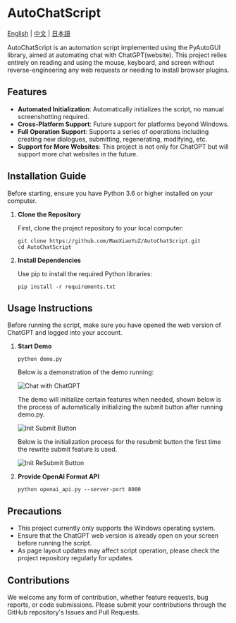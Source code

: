 # AutoChatScript

[English](readme.md) | [中文](readme_cn.md) | [日本語](readme_jp.md)

AutoChatScript is an automation script implemented using the PyAutoGUI library, aimed at automating chat with ChatGPT(website). This project relies entirely on reading and using the mouse, keyboard, and screen without reverse-engineering any web requests or needing to install browser plugins.

## Features

- **Automated Initialization**: Automatically initializes the script, no manual screenshotting required.
- **Cross-Platform Support**: Future support for platforms beyond Windows.
- **Full Operation Support**: Supports a series of operations including creating new dialogues, submitting, regenerating, modifying, etc.
- **Support for More Websites**: This project is not only for ChatGPT but will support more chat websites in the future.

## Installation Guide

Before starting, ensure you have Python 3.6 or higher installed on your computer.

1. **Clone the Repository**

   First, clone the project repository to your local computer:

   ```
   git clone https://github.com/MaoXiaoYuZ/AutoChatScript.git
   cd AutoChatScript
   ```

2. **Install Dependencies**

   Use pip to install the required Python libraries:

   ```
   pip install -r requirements.txt
   ```

## Usage Instructions

Before running the script, make sure you have opened the web version of ChatGPT and logged into your account.

1. **Start Demo**

   ```
   python demo.py
   ```

   Below is a demonstration of the demo running:

   ![Chat with ChatGPT](assets/chat_with_chatgpt.gif "Demo running live")

   The demo will initialize certain features when needed, shown below is the process of automatically initializing the submit button after running demo.py.

   ![Init Submit Button](assets/init_submit_button.gif "Initialize Submit Button")

   Below is the initialization process for the resubmit button the first time the rewrite submit feature is used.

   ![Init ReSubmit Button](assets/init_resubmit_button.gif "Initialize Resubmit Button")

2. **Provide OpenAI Format API**

   ```
   python openai_api.py --server-port 8000
   ```

## Precautions

- This project currently only supports the Windows operating system.
- Ensure that the ChatGPT web version is already open on your screen before running the script.
- As page layout updates may affect script operation, please check the project repository regularly for updates.

## Contributions

We welcome any form of contribution, whether feature requests, bug reports, or code submissions. Please submit your contributions through the GitHub repository's Issues and Pull Requests.
